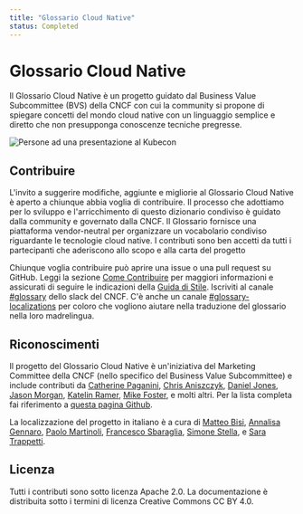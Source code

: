 ```yaml
---
title: "Glossario Cloud Native"
status: Completed
---
```


# Glossario Cloud Native

Il Glossario Cloud Native è un progetto guidato dal Business Value Subcommittee (BVS) della CNCF 
con cui la community si propone di spiegare concetti del mondo cloud native con un linguaggio semplice e diretto che non presupponga conoscenze tecniche pregresse.

<p><img class="mt-3" src="/images/homepage/kubecon.jpg" alt="Persone ad una presentazione al Kubecon"></p>

## Contribuire

L'invito a suggerire modifiche, aggiunte e migliorie al Glossario Cloud Native è aperto a chiunque abbia voglia di contribuire. 
Il processo che adottiamo per lo sviluppo e l'arricchimento di questo dizionario condiviso è guidato dalla community e governato dalla CNCF. 
Il Glossario fornisce una piattaforma vendor-neutral per organizzare un vocabolario condiviso riguardante le tecnologie cloud native.
I contributi sono ben accetti da tutti i partecipanti che aderiscono allo scopo e alla carta del progetto

Chiunque voglia contribuire può aprire una issue o una pull request su GitHub.
Leggi la sezione [Come Contribuire](/it/contribute/) per maggiori informazioni e assicurati di seguire le indicazioni della [Guida di Stile](/it/style-guide/). Iscriviti al canale [#glossary](https://cloud-native.slack.com/archives/C02TX20MQBB) dello slack del CNCF.
C'è anche un canale [#glossary-localizations](https://cloud-native.slack.com/archives/C02N2RGFXDF) per coloro che vogliono aiutare nella traduzione del glossario nella loro madrelingua.

## Riconoscimenti

Il progetto del Glossario Cloud Native è un'iniziativa del Marketing Committee della CNCF (nello specifico del Business Value Subcommittee) e include contributi da 
[Catherine Paganini](https://www.linkedin.com/in/catherinepaganini/en/), 
[Chris Aniszczyk](https://www.linkedin.com/in/caniszczyk/), 
[Daniel Jones](https://www.linkedin.com/in/danieljoneseb/?originalSubdomain=uk), 
[Jason Morgan](https://www.linkedin.com/in/jasonmorgan2/), 
[Katelin Ramer](https://www.linkedin.com/in/katelinramer/), 
[Mike Foster](https://www.linkedin.com/in/mfosterche/?originalSubdomain=ca), 
e molti altri. 
Per la lista completa fai riferimento a [questa pagina Github](https://github.com/cncf/glossary/graphs/contributors).

La localizzazione del progetto in italiano è a cura di 
[Matteo Bisi](https://www.linkedin.com/in/matteobisi/),
[Annalisa Gennaro](https://www.linkedin.com/in/annalisagennaro/),
[Paolo Martinoli](https://www.linkedin.com/in/paolo-e-m-martinoli/),
[Francesco Sbaraglia](https://www.linkedin.com/in/fsbaraglia/), 
[Simone Stella](https://www.linkedin.com/in/simostella/),
e [Sara Trappetti](https://www.linkedin.com/in/sara-trappetti/).

## Licenza

Tutti i contributi sono sotto licenza Apache 2.0. 
La documentazione è distribuita sotto i termini di licenza Creative Commons CC BY 4.0.
